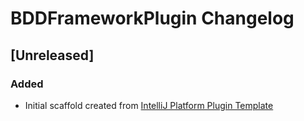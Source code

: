 <!-- Keep a Changelog guide -> https://keepachangelog.com -->

# BDDFrameworkPlugin Changelog

## [Unreleased]
### Added
- Initial scaffold created from [IntelliJ Platform Plugin Template](https://github.com/JetBrains/intellij-platform-plugin-template)
